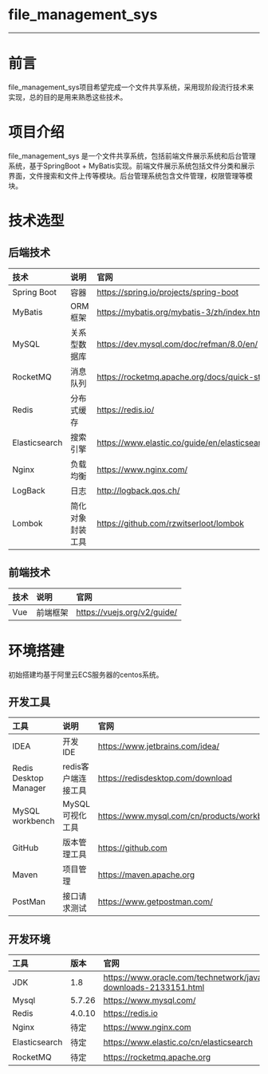 # file_management_sys
-------------------------


# 前言
file_management_sys项目希望完成一个文件共享系统，采用现阶段流行技术来实现，总的目的是用来熟悉这些技术。

# 项目介绍
file_management_sys 是一个文件共享系统，包括前端文件展示系统和后台管理系统，基于SpringBoot + MyBatis实现。前端文件展示系统包括文件分类和展示界面，文件搜索和文件上传等模块。后台管理系统包含文件管理，权限管理等模块。


# 技术选型
## 后端技术

| 技术             | 说明          | 官网                                         |
| :----------     | :----------  | :----------                                  |
| Spring Boot     | 容器          |  https://spring.io/projects/spring-boot       |
| MyBatis         | ORM 框架      | https://mybatis.org/mybatis-3/zh/index.html   |
| MySQL           | 关系型数据库   | https://dev.mysql.com/doc/refman/8.0/en/       |
| RocketMQ        | 消息队列      | https://rocketmq.apache.org/docs/quick-start/   |
|  Redis          | 分布式缓存     |  https://redis.io/                              |
|  Elasticsearch  |  搜索引擎     |  https://www.elastic.co/guide/en/elasticsearch/reference/current/index.html |
| Nginx           | 负载均衡      | https://www.nginx.com/                        |
|  LogBack        |   日志        |  http://logback.qos.ch/ |
|  Lombok	        | 简化对象封装工具| https://github.com/rzwitserloot/lombok  |

## 前端技术
| 技术             | 说明          | 官网                             |
| :----------     | :----------  | :----------                      |
| Vue              |前端框架         | https://vuejs.org/v2/guide/   |

# 环境搭建
初始搭建均基于阿里云ECS服务器的centos系统。
## 开发工具

| 工具                   | 说明                    | 官网                                         |
| :----------           | :----------            | :----------                                  |
|    IDEA                |     开发IDE            | https://www.jetbrains.com/idea/              |
| Redis Desktop Manager  | redis客户端连接工具	 |https://redisdesktop.com/download |
| MySQL workbench        |   MySQL 可视化工具       | https://www.mysql.com/cn/products/workbench/|
| GitHub                |  版本管理工具            | https://github.com |
| Maven                  | 项目管理                 |https://maven.apache.org|
|PostMan                |     接口请求测试           |https://www.getpostman.com/|

## 开发环境

| 工具                   | 版本                    | 官网                                       |
| :----------           | :----------            | :----------                                  |
|    JDK                |     1.8               | https://www.oracle.com/technetwork/java/javase/downloads/jdk8-downloads-2133151.html             |
| Mysql                 |  5.7.26       	     |https://www.mysql.com/|
| Redis                 |    4.0.10         | https://redis.io|
| Nginx                |  待定                |  https://www.nginx.com|
| Elasticsearch        | 待定                 |https://www.elastic.co/cn/elasticsearch|
| RocketMQ              |             待定    |  https://rocketmq.apache.org            |

